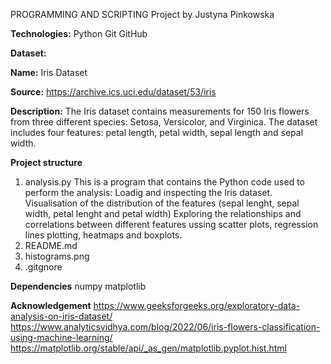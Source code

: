 PROGRAMMING AND SCRIPTING Project
by Justyna Pinkowska 

**Technologies:**
Python
Git
GitHub

**Dataset:**

**Name:** Iris Dataset

**Source:** https://archive.ics.uci.edu/dataset/53/iris

**Description:** 
The Iris dataset contains measurements for 150 Iris flowers from three different species: Setosa, Versicolor, and Virginica. The dataset includes four features: petal length, petal width, sepal length and sepal width.

**Project structure**
1. analysis.py This is a program that contains the Python code used to perform the analysis:
Loadig and inspecting the Iris dataset.
Visualisation of the distribution of the features (sepal lenght, sepal width, petal lenght and petal width)
Exploring the relationships and correlations between different features ussing scatter plots, regression lines plotting, heatmaps and boxplots.
2. README.md
3. histograms.png
4. .gitgnore

**Dependencies**
numpy
matplotlib

**Acknowledgement**
https://www.geeksforgeeks.org/exploratory-data-analysis-on-iris-dataset/
https://www.analyticsvidhya.com/blog/2022/06/iris-flowers-classification-using-machine-learning/
https://matplotlib.org/stable/api/_as_gen/matplotlib.pyplot.hist.html



